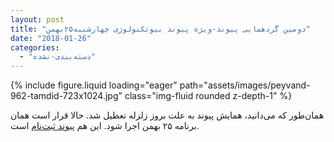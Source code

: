 ```yaml
---
layout: post
title: "دومین گردهمایی پیوند-ویژه پیوند بیوتکنولوژی چهار‌شنبه۲۵بهمن"
date: "2018-01-26"
categories: 
  - "دسته‌بندی-نشده"
---
```


{% include figure.liquid loading="eager" path="assets/images/peyvand-962-tamdid-723x1024.jpg" class="img-fluid rounded z-depth-1" %}

همان‌طور که می‌دانید، همایش پیوند به علت بروز زلزله تعطیل شد. حالا قرار است همان برنامه ۲۵ بهمن اجرا شود. این هم [پیوند ثبت‌نام](https://evand.com/events/2peygath) است.
